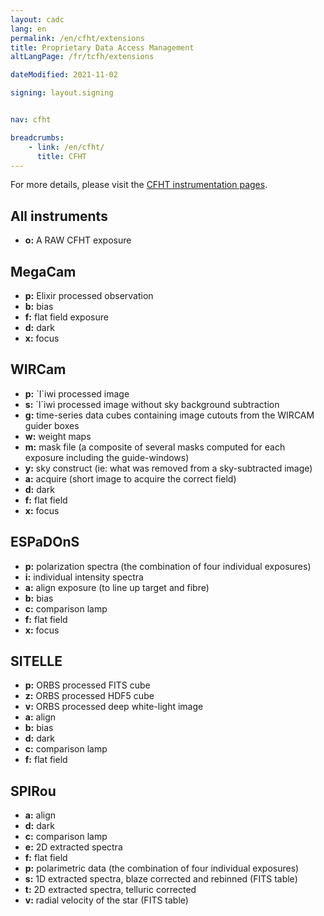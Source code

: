 ```yaml
---
layout: cadc
lang: en
permalink: /en/cfht/extensions
title: Proprietary Data Access Management
altLangPage: /fr/tcfh/extensions

dateModified: 2021-11-02

signing: layout.signing


nav: cfht

breadcrumbs:
    - link: /en/cfht/
      title: CFHT
---
```


<p>
  For more details, please visit the <a rel="external" href="http://www.cfht.hawaii.edu/en/science/instruments.php" class="ui-link">CFHT instrumentation pages</a>.
</p>

<h2>All instruments</h2>
<ul>
  <li><strong>o:</strong> A RAW CFHT exposure</li>
</ul>

<h2>MegaCam</h2>

<ul>
  <li><strong>p:</strong> Elixir processed observation</li>
  <li><strong>b:</strong> bias</li>
  <li><strong>f:</strong> flat field exposure</li>
  <li><strong>d:</strong> dark</li>
  <li><strong>x:</strong> focus
</li></ul>

<h2>WIRCam</h2>

<ul>
  <li><strong>p:</strong> `I`iwi processed image</li>
  <li><strong>s:</strong> `I`iwi processed image without sky background subtraction</li>
  <li><strong>g:</strong> time-series data cubes containing image cutouts from the WIRCAM guider boxes</li>
  <li><strong>w:</strong> weight maps</li>
  <li><strong>m:</strong> mask file (a composite of several masks computed for each exposure including the guide-windows)</li>
  <li><strong>y:</strong> sky construct (ie: what was removed from a sky-subtracted image)</li>
  <li><strong>a:</strong> acquire (short image to acquire the correct field)
  </li><li><strong>d:</strong> dark
  </li><li><strong>f:</strong> flat field
  </li><li><strong>x:</strong> focus
</li></ul>

<h2>ESPaDOnS</h2>

<ul>
  <li><strong>p:</strong> polarization spectra (the combination of four individual exposures)
  </li><li><strong>i:</strong> individual intensity spectra
  </li><li><strong>a:</strong> align exposure (to line up target and fibre)
  </li><li><strong>b:</strong> bias
  </li><li><strong>c:</strong> comparison lamp
  </li><li><strong>f:</strong> flat field
  </li><li><strong>x:</strong> focus
</li></ul>

<h2>SITELLE</h2>

<ul>
  <li><strong>p:</strong> ORBS processed FITS cube
  </li><li><strong>z:</strong> ORBS processed HDF5 cube
  </li><li><strong>v:</strong> ORBS processed deep white-light image
  </li><li><strong>a:</strong> align
  </li><li><strong>b:</strong> bias
  </li><li><strong>d:</strong> dark
  </li><li><strong>c:</strong> comparison lamp
  </li><li><strong>f:</strong> flat field
</li></ul>

<h2>SPIRou</h2>

<ul>
  <li><strong>a:</strong> align
  </li><li><strong>d:</strong> dark
  </li><li><strong>c:</strong> comparison lamp
  </li><li><strong>e:</strong> 2D extracted spectra
  </li><li><strong>f:</strong> flat field
  </li><li><strong>p:</strong> polarimetric data (the combination of four individual exposures)    
  </li><li><strong>s:</strong> 1D extracted spectra, blaze corrected and rebinned (FITS table)
  </li><li><strong>t:</strong> 2D extracted spectra, telluric corrected
  </li><li><strong>v:</strong> radial velocity of the star (FITS table)
</li></ul>
